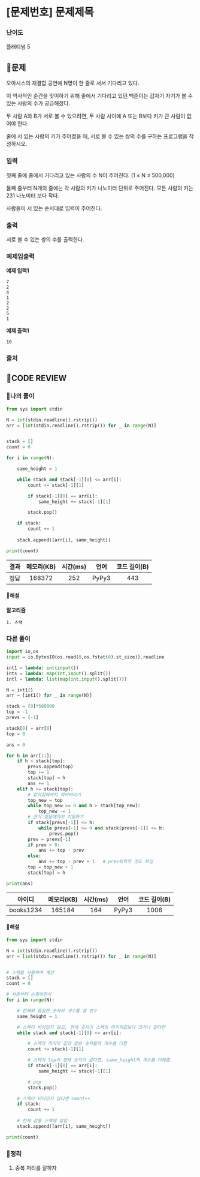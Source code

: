 # [문제번호] 문제제목

### **난이도**
플래티넘 5
## **📝문제**
오아시스의 재결합 공연에 N명이 한 줄로 서서 기다리고 있다.

이 역사적인 순간을 맞이하기 위해 줄에서 기다리고 있던 백준이는 갑자기 자기가 볼 수 있는 사람의 수가 궁금해졌다.

두 사람 A와 B가 서로 볼 수 있으려면, 두 사람 사이에 A 또는 B보다 키가 큰 사람이 없어야 한다.

줄에 서 있는 사람의 키가 주어졌을 때, 서로 볼 수 있는 쌍의 수를 구하는 프로그램을 작성하시오.
### **입력**
첫째 줄에 줄에서 기다리고 있는 사람의 수 N이 주어진다. (1 ≤ N ≤ 500,000)

둘째 줄부터 N개의 줄에는 각 사람의 키가 나노미터 단위로 주어진다. 모든 사람의 키는 231 나노미터 보다 작다.

사람들이 서 있는 순서대로 입력이 주어진다.
### **출력**
서로 볼 수 있는 쌍의 수를 출력한다.
### **예제입출력**

**예제 입력1**

```
7
2
4
1
2
2
5
1
```

**예제 출력1**

```
10
```

### **출처**

## **🧐CODE REVIEW**

### **🧾나의 풀이**

```python
from sys import stdin

N = int(stdin.readline().rstrip())
arr = [int(stdin.readline().rstrip()) for _ in range(N)]


stack = []
count = 0

for i in range(N):

    same_height = 1

    while stack and stack[-1][0] <= arr[i]:
        count += stack[-1][1]

        if stack[-1][0] == arr[i]:
            same_height += stack[-1][1]

        stack.pop()

    if stack:
        count += 1
    
    stack.append([arr[i], same_height])

print(count)
```

결과	| 메모리(KB) |	시간(ms) |	언어 |	코드 길이(B)
:----:|:-----:|:-----:|:-----:|:--------:
정답|168372|252|PyPy3|443
#### **📝해설**

**알고리즘**
```
1. 스택
```

### **다른 풀이**

```python
import io,os
input = io.BytesIO(os.read(0,os.fstat(0).st_size)).readline

int1 = lambda: int(input())
ints = lambda: map(int,input().split())
intl = lambda: list(map(int,input().split()))

N = int1()
arr = [int1() for _ in range(N)]

stack = [0]*500000
top = -1
prevs = [-1]

stack[0] = arr[0]
top = 0

ans = 0

for h in arr[1:]:
    if h < stack[top]:
        prevs.append(top)
        top += 1
        stack[top] = h
        ans += 1
    elif h >= stack[top]:
        # 같아질때까지 먹어버리기
        top_new = top
        while top_new >= 0 and h > stack[top_new]:
            top_new -= 1
        # 큰거 찾을때까지 이동하기
        if stack[prevs[-1]] <= h:
            while prevs[-1] >= 0 and stack[prevs[-1]] <= h:
                prevs.pop()
        prev = prevs[-1]
        if prev < 0:
            ans += top - prev
        else:
            ans += top - prev + 1   # prev위치의 것도 보임
        top = top_new + 1
        stack[top] = h

print(ans)   
```

아이디 | 메모리(KB) |	시간(ms) |	언어 |	코드 길이(B) 
:-----:|:-----:|:-----:|:----:|:--------:
books1234|165184|164|PyPy3|1006
#### **📝해설**

```python
from sys import stdin

N = int(stdin.readline().rstrip())
arr = [int(stdin.readline().rstrip()) for _ in range(N)]


# 스택을 사용하여 계산
stack = []
count = 0

# 처음부터 순회하면서
for i in range(N):

    # 현재와 동일한 숫자의 개수를 셀 변수
    same_height = 1

    # 스택이 비어있지 않고, 현재 숫자가 스택의 마지막값보다 크거나 같다면
    while stack and stack[-1][0] <= arr[i]:

        # 스택의 마지막 값과 같은 숫자들의 개수를 더함
        count += stack[-1][1]

        # 스택의 top과 현재 숫자가 같다면, same_height의 개수를 더해줌
        if stack[-1][0] == arr[i]:
            same_height += stack[-1][1]

        # pop
        stack.pop()

    # 스택이 비어있지 않다면 count++
    if stack:
        count += 1
    
    # 현재 값을 스택에 삽입
    stack.append([arr[i], same_height])

print(count)
```

### **🔖정리**

1. 중복 처리를 잘하자